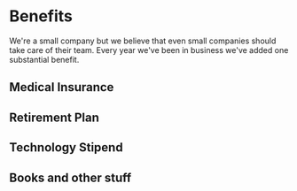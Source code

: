 # Benefits

We're a small company but we believe that even small companies should take care of their team. Every year we've been in business we've added one substantial benefit. 

## Medical Insurance

## Retirement Plan

## Technology Stipend

## Books and other stuff
